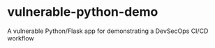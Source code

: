 # vulnerable-python-demo
A vulnerable Python/Flask app for demonstrating a DevSecOps CI/CD workflow
